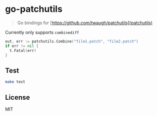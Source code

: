 # go-patchutils

> Go bindings for [https://github.com/twaugh/patchutils](patchutils)

Currently only supports `combinediff`

```go
out, err := patchutils.Combine("file1.patch", "file2.patch")
if err != nil {
  t.Fatal(err)
}
```

## Test

```bash
make test
```

## License

MIT
